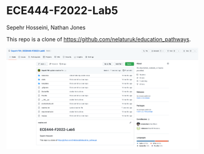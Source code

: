 # ECE444-F2022-Lab5

Sepehr Hosseini, Nathan Jones

This repo is a clone of https://github.com/nelaturuk/education_pathways.

![](Images/Activity1.png)